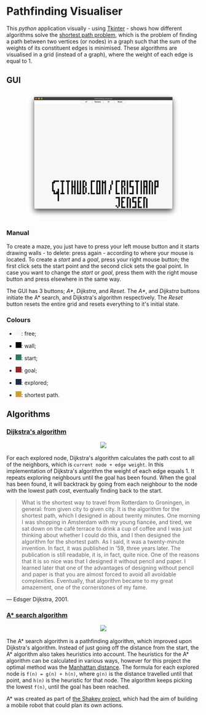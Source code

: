 # Pathfinding Visualiser
This _python_ application visually - using [Tkinter](https://wiki.python.org/moin/TkInter) - shows how different algorithms solve the [shortest path problem](https://en.wikipedia.org/wiki/Shortest_path_problem), which is the problem of finding a path between two vertices (or nodes) in a graph such that the sum of the weights of its constituent edges is minimised. These algorithms are visualised in a grid (instead of a graph), where the weight of each edge is equal to 1.

## GUI

<p align="center">
  <img src="images/gui.png" width=400>
</p>

### Manual

To create a maze, you just have to press your left mouse button and it starts drawing walls - to delete: press again - according to where your mouse is located. To create a _start_ and a _goal_, press your right mouse button; the first click sets the start point and the second click sets the goal point. In case you want to change the _start_ or _goal_, press them with the right mouse button and press elsewhere in the same way.

The GUI has 3 buttons; _A*_, _Dijkstra_, and _Reset_. The _A*_, and _Dijkstra_ buttons initiate the A* search, and Dijkstra's algorithm respectively. The _Reset_ button resets the entire grid and resets everything to it's initial state. 

### Colours

* ![Free colour](images/colour_free.png): free;

* ![Wall colour](images/colour_wall.png): wall;

* ![Start colour](images/colour_start.png): start;

* ![Goal colour](images/colour_goal.png): goal;

* ![Explored colour](images/colour_explored.png): explored;

* ![Path colour](images/colour_path.png): shortest path.

## Algorithms

### [Dijkstra's algorithm](https://en.wikipedia.org/wiki/Dijkstra%27s_algorithm)

<p align="center">
  <img src="https://media.giphy.com/media/H7ZDmheGCVcwuzls5x/giphy.gif" width=400>
</p>

For each explored node, Dijkstra's algorithm calculates the path cost to all of the neighbors, which is `current node + edge weight`. In this implementation of Dijkstra's algorithm the weight of each edge equals 1. It repeats exploring neighbours until the goal has been found. When the goal has been found, it will backtrack by going from each neighbour to the node with the lowest path cost, eventually finding back to the start.

> What is the shortest way to travel from Rotterdam to Groningen, in general: from given city to given city. It is the algorithm for the shortest path, which I designed in about twenty minutes. One morning I was shopping in Amsterdam with my young fiancée, and tired, we sat down on the café terrace to drink a cup of coffee and I was just thinking about whether I could do this, and I then designed the algorithm for the shortest path. As I said, it was a twenty-minute invention. In fact, it was published in '59, three years later. The publication is still readable, it is, in fact, quite nice. One of the reasons that it is so nice was that I designed it without pencil and paper. I learned later that one of the advantages of designing without pencil and paper is that you are almost forced to avoid all avoidable complexities. Eventually, that algorithm became to my great amazement, one of the cornerstones of my fame.

— Edsger Dijkstra, 2001.

### [A* search algorithm](https://en.wikipedia.org/wiki/A*_search_algorithm)

<p align="center">
  <img src="https://media.giphy.com/media/XyVdtACO8u5tKvupe1/giphy.gif" width=400>
</p>

The A* search algorithm is a pathfinding algorithm, which improved upon Dijkstra's algorithm. Instead of just going off the distance from the start, the A* algorithm also takes heuristics into account. The heuristics for the A* algorithm can be calculated in various ways, however for this project the optimal method was the [Manhattan distance](https://xlinux.nist.gov/dads/HTML/manhattanDistance.html). The formula for each explored node is `f(n) = g(n) + h(n)`, where `g(n)` is the distance travelled until that point, and `h(n)` is the heuristic for that node. The algorithm keeps picking the lowest `f(n)`, until the goal has been reached.

A* was created as part of [the Shakey project](https://en.wikipedia.org/wiki/Shakey_the_robot), which had the aim of building a mobile robot that could plan its own actions.
